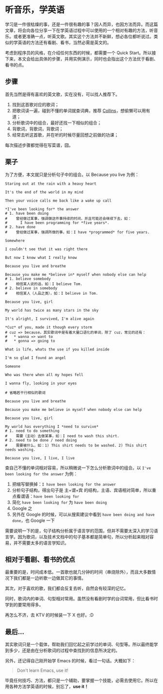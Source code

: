 # 听音乐，学英语

学习是一件很枯燥的事，还是一件很有趣的事？因人而异，也因方法而异。而这篇文章，将会向各位分享一下在学英语过程中可以使用的一个相对有趣的方法，听音乐。或者更准确一点，听英文歌。其实这个方法并不新鲜，想必各位都听说过。类似的学英语的方法还有看剧、看书，当然必需是英文的。

考虑到程序员的风格，在介绍任何东西的时候，都需要一个 Quick Start。所以接下来，本文会给出具体的步骤，并用实例演示，同时也会指出这个方法优于看剧、看书的点。


## 步骤

首先当然是得有喜欢的英文歌，实在没有，可以找人推荐下。

1. 找到这首歌对应的歌词；
1. 把歌词读一遍，碰到不懂的单词就查词典，推荐 [Collins](http://www.collinsdictionary.com/)，想偷懒可以用有道；
1. 分析歌词中的组合，最好还找一下相似的组合；
1. 背歌词，背歌词，背歌词；
1. 经常去听这首歌，并在听的时候尽量回想之前做的功课；

每次描述步骤都觉得在写菜谱，囧。


## 栗子

为了方便，本文就只是分析句子中的组合。以 Because you live 为例：

```
Staring out at the rain with a heavy heart

It's the end of the world in my mind

Then your voice calls me back like a wake up call

*I've been looking for* the answer
# 1. have been doing
#    曾经做过某事，强调做这件事持续的时间，并且可能还会继续下去，如：
#      I have been programming for *five years*.
# 2. have done
#    曾经做过某事，强调所做的事，如：I have *programmed* for five years.

Somewhere

I couldn't see that it was right there

But now I know what I really know

Because you live and breathe

Because you make me *believe in* myself when nobody else can help
# 1. believe somebody
#    相信某人说的话，如：I believe Tom.
# 2. believe in somebody
#    相信某人（人品之类），如：I believe in Tom.

Because you live, girl

My world has twice as many stars in the sky

It's alright, I survived, I'm alive again

*Cuz* of you, made it though every storm
# cuz => because，其实歌词中是有着大量口语化的单词，除了 cuz，常见的还有：
#   * wanna => want to
#   * gonna => going to

What is life, whats the use if you killed inside

I'm so glad I found an angel

Someone

Who was there when all my hopes fell

I wanna fly, looking in your eyes

# 省略若干行相似的歌词

Because you live and breathe

Because you make me believe in myself when nobody else can help

Because you live, girl

My world has everything I *need to survive*
# 1. need to do something
#    需要（主动）去做某事，如：I need to wash this shirt.
# 2. need to be done / need doing
#    需要被什么，如：1) This shirt needs to be washed. 2) This shirt needs washing.

Because you live, I live, I live
```

查自己不懂的单词相对容易，所以稍微说一下怎么分析歌词中的组合。以 `I've been looking for the answer` 为例：

1. 把缩写替换掉：`I have been looking for the answer`
1. 分析句子结构，得出句子是 主+谓+宾 的结构，主语、宾语相对简单，所以重点看谓语：`have been looking for`
1. 简化 `have been looking for` 为 `have been doing`
1. Google 之
1. 另外在 Google 的时候，可以从搜索建议中看到 `have been doing and have done`，也 Google 一下

需要说明一下的是，句子结构分析属于语言学的范围，但并不需要太深入的学习语言学。因为歌词，以及技术文档中的句子基本都是简单句，所以分析起来相对容易，并不需要太多的语言学知识。


## 相对于看剧、看书的优点

最重要的是，时间成本低。一首歌也就几分钟的时间（串烧除外），而且大多数情况下我们都是一边听歌一边做其它的事情。

其次，对于喜欢的歌，我们都会反复去听，自然会有较深的记忆。

同时，歌词内的单词、句型相对常用。虽然没有看剧时学的台词常用，但比看书时学到的要常用得多。

再怎么不济，去 KTV 的时候装一下 X 也好。:D


## 最后...

其实歌词只是一个载体，帮助我们回忆起之前学过的单词、句型等。所以最终能学到多少，还是由在分析歌词的过程中查找到的信息所决定的。

另外，还记得自己刚开始学 Emacs 的时候，看过一句话。大概如下：

> Don't learn Emacs, use it!

毕竟任何技巧、方法，都只是一个辅助，要掌握一个技能，必需去使用它。所以在用各种方法学英语的时候，别忘了，**use it！**
